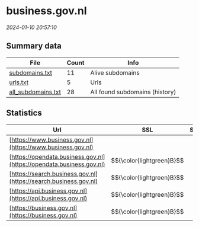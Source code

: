# business.gov.nl
*2024-01-10 20:57:10*
## Summary data
| File       | Count | Info |
|------------|-------|------|
|[subdomains.txt](/data/business.gov.nl/subdomains.txt)|11|Alive subdomains|
|[urls.txt](/data/business.gov.nl/urls.txt)|5|Urls|
|[all_subdomains.txt](/data/business.gov.nl/all_subdomains.txt)|28|All found subdomains (history)|
## Statistics
| Url | SSL | Server | Cookie | HSTS | CSP | XFO | XXP | RP | Tech |Title |
|------------|-------|------|------|------|------|------|------|------|------|------|
|[https://www.business.gov.nl](https://www.business.gov.nl)| || | | | | |:white_check_mark: |||
|[https://opendata.business.gov.nl](https://opendata.business.gov.nl)| $${\color{lightgreen}B}$$ || |:white_check_mark: | |:white_check_mark: | |:white_check_mark: |HSTS||
|[https://search.business.gov.nl](https://search.business.gov.nl)| $${\color{lightgreen}B}$$ || |:white_check_mark: | |:white_check_mark: | |:white_check_mark: |HSTS||
|[https://api.business.gov.nl](https://api.business.gov.nl)| $${\color{lightgreen}B}$$ || |:white_check_mark: | |:white_check_mark: | |:white_check_mark: |HSTS||
|[https://business.gov.nl](https://business.gov.nl)| $${\color{lightgreen}B}$$ || |:white_check_mark: | |:white_check_mark: |:white_check_mark: |:white_check_mark: |Bloomreach Googl...|Business.gov.nl...|